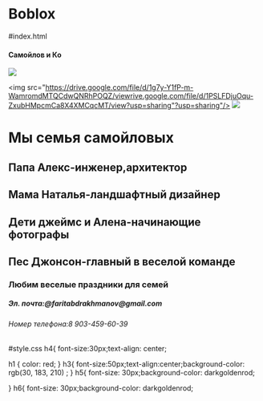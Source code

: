 # Boblox
#index.html
<h4>Самойлов и Ко</h4>
<img src="https://drive.google.com/file/d/1PSLFDjuOqu-ZxubHMpcmCa8X4XMCqcMT/view?usp=sharing">

<img src="https://drive.google.com/file/d/1g7y-Y1fP-m-WamromdMTQCdwQNRhPOQZ/viewrive.google.com/file/d/1PSLFDjuOqu-ZxubHMpcmCa8X4XMCqcMT/view?usp=sharing"?usp=sharing"/>
<img src="https://drive.google.com/file/d/13OtZ0GoRTzjCW6l3_1O6XQWEGvvU0jAp/view?usp=sharing"/>
<h1>Мы семья самойловых</h1>
<h2>Папа Алекс-инженер,архитектор</h2>
<h2>Мама Наталья-ландшафтный дизайнер</h2>
<h2>Дети джеймс и Алена-начинающие фотографы</h2>
<h2>Пес Джонсон-главный в веселой команде</h2>
<h3>Любим веселые праздники для семей</h3>
<h5>Эл. почта:@faritabdrakhmanov@gmail.com</h5>
<h6>Номер телефона:8 903-459-60-39</h6>
#style.css
h4{
    font-size:30px;text-align: center;

h1 {
color: red;
}
h3{
    font-size:50px;text-align:center;background-color: rgb(30, 183, 210) ;
}
h5{
    font-size: 30px;background-color: darkgoldenrod;

}
h6{
    font-size: 30px;background-color: darkgoldenrod;                                                                                             
                                                                                             
